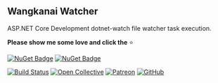 ## Wangkanai Watcher

ASP.NET Core Development dotnet-watch file watcher task execution.

**Please show me some love and click the** :star:

[![NuGet Badge](https://buildstats.info/nuget/wangkanai.watcher)](https://www.nuget.org/packages/wangkanai.watcher)
[![NuGet Badge](https://buildstats.info/nuget/wangkanai.watcher?includePreReleases=true)](https://www.nuget.org/packages/wangkanai.watcher)

[![Build Status](https://dev.azure.com/wangkanai/GitHub/_apis/build/status/wangkanai?branchName=main)](https://dev.azure.com/wangkanai/GitHub/_build/latest?definitionId=20&branchName=main)
[![Open Collective](https://img.shields.io/badge/open%20collective-support%20me-3385FF.svg)](https://opencollective.com/wangkanai)
[![Patreon](https://img.shields.io/badge/patreon-support%20me-d9643a.svg)](https://www.patreon.com/wangkanai)
[![GitHub](https://img.shields.io/github/license/wangkanai/wangkanai)](https://github.com/wangkanai/wangkanai/blob/main/LICENSE)

